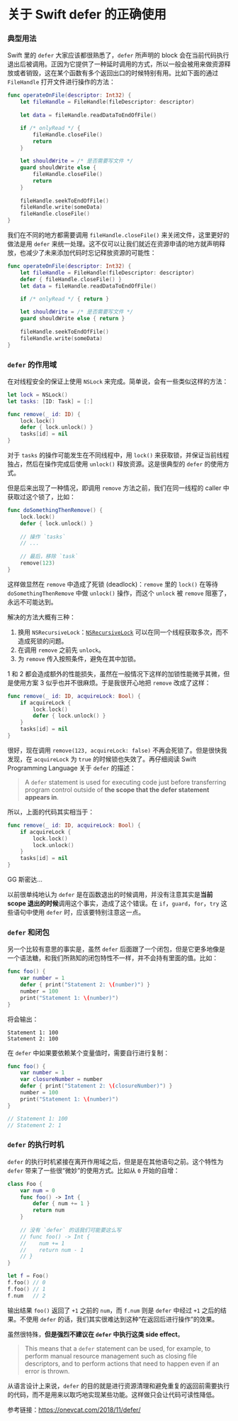 # 关于 Swift defer 的正确使用

### 典型用法

Swift 里的 `defer` 大家应该都很熟悉了，`defer` 所声明的 block 会在当前代码执行退出后被调用。正因为它提供了一种延时调用的方式，所以一般会被用来做资源释放或者销毁，这在某个函数有多个返回出口的时候特别有用。比如下面的通过 `FileHandle` 打开文件进行操作的方法：

```swift
func operateOnFile(descriptor: Int32) {
    let fileHandle = FileHandle(fileDescriptor: descriptor)
    
    let data = fileHandle.readDataToEndOfFile()

    if /* onlyRead */ {
        fileHandle.closeFile()
        return
    }
    
    let shouldWrite = /* 是否需要写文件 */
    guard shouldWrite else {
        fileHandle.closeFile()
        return
    }
    
    fileHandle.seekToEndOfFile()
    fileHandle.write(someData)
    fileHandle.closeFile()
}
```

我们在不同的地方都需要调用 `fileHandle.closeFile()` 来关闭文件，这里更好的做法是用 `defer` 来统一处理。这不仅可以让我们就近在资源申请的地方就声明释放，也减少了未来添加代码时忘记释放资源的可能性：

```swift
func operateOnFile(descriptor: Int32) {
    let fileHandle = FileHandle(fileDescriptor: descriptor)
    defer { fileHandle.closeFile() }
    let data = fileHandle.readDataToEndOfFile()

    if /* onlyRead */ { return }
    
    let shouldWrite = /* 是否需要写文件 */
    guard shouldWrite else { return }
    
    fileHandle.seekToEndOfFile()
    fileHandle.write(someData)
}
```

### `defer` 的作用域

在对线程安全的保证上使用 `NSLock` 来完成。简单说，会有一些类似这样的方法：

```swift
let lock = NSLock()
let tasks: [ID: Task] = [:]

func remove(_ id: ID) {
    lock.lock()
    defer { lock.unlock() }
    tasks[id] = nil
}
```

对于 `tasks` 的操作可能发生在不同线程中，用 `lock()` 来获取锁，并保证当前线程独占，然后在操作完成后使用 `unlock()` 释放资源。这是很典型的 `defer` 的使用方式。

但是后来出现了一种情况，即调用 `remove` 方法之前，我们在同一线程的 caller 中获取过这个锁了，比如：

```swift
func doSomethingThenRemove() {
    lock.lock()
    defer { lock.unlock() }
    
    // 操作 `tasks`
    // ...
    
    // 最后，移除 `task`
    remove(123)
}
```

这样做显然在 `remove` 中造成了死锁 (deadlock)：`remove` 里的 `lock()` 在等待 `doSomethingThenRemove` 中做 `unlock()` 操作，而这个 `unlock` 被 `remove` 阻塞了，永远不可能达到。

解决的方法大概有三种：

1. 换用 `NSRecursiveLock`：[`NSRecursiveLock`](https://developer.apple.com/documentation/foundation/nsrecursivelock) 可以在同一个线程获取多次，而不造成死锁的问题。
2. 在调用 `remove` 之前先 `unlock`。
3. 为 `remove` 传入按照条件，避免在其中加锁。

1 和 2 都会造成额外的性能损失，虽然在一般情况下这样的加锁性能微乎其微，但是使用方案 3 似乎也并不很麻烦。于是我很开心地把 `remove` 改成了这样：

```swift
func remove(_ id: ID, acquireLock: Bool) {
    if acquireLock {
        lock.lock()
        defer { lock.unlock() }
    }
    tasks[id] = nil
}
```

很好，现在调用 `remove(123, acquireLock: false)` 不再会死锁了。但是很快我发现，在 `acquireLock` 为 `true` 的时候锁也失效了。再仔细阅读 Swift Programming Language 关于 `defer` 的描述：

> A `defer` statement is used for executing code just before transferring program control outside of **the scope that the defer statement appears in**.

所以，上面的代码其实相当于：

```swift
func remove(_ id: ID, acquireLock: Bool) {
    if acquireLock {
        lock.lock()
        lock.unlock()
    }
    tasks[id] = nil
}
```

GG 斯密达…

以前很单纯地认为 `defer` 是在函数退出的时候调用，并没有注意其实是**当前 scope 退出的时候**调用这个事实，造成了这个错误。在 `if`，`guard`，`for`，`try` 这些语句中使用 `defer` 时，应该要特别注意这一点。

### `defer` 和闭包

另一个比较有意思的事实是，虽然 `defer` 后面跟了一个闭包，但是它更多地像是一个语法糖，和我们所熟知的闭包特性不一样，并不会持有里面的值。比如：

```swift
func foo() {
    var number = 1
    defer { print("Statement 2: \(number)") }
    number = 100
    print("Statement 1: \(number)")
}
```

将会输出：

```
Statement 1: 100
Statement 2: 100
```

在 `defer` 中如果要依赖某个变量值时，需要自行进行复制：

```swift
func foo() {
    var number = 1
    var closureNumber = number
    defer { print("Statement 2: \(closureNumber)") }
    number = 100
    print("Statement 1: \(number)")
}

// Statement 1: 100
// Statement 2: 1
```

### `defer` 的执行时机

`defer` 的执行时机紧接在离开作用域之后，但是是在其他语句之前。这个特性为 `defer` 带来了一些很“微妙”的使用方式。比如从 `0` 开始的自增：

```swift
class Foo {
    var num = 0
    func foo() -> Int {
        defer { num += 1 }
        return num
    }
    
    // 没有 `defer` 的话我们可能要这么写
    // func foo() -> Int {
    //    num += 1
    //    return num - 1
    // }
}

let f = Foo()
f.foo() // 0
f.foo() // 1
f.num   // 2
```

输出结果 `foo()` 返回了 `+1` 之前的 `num`，而 `f.num` 则是 `defer` 中经过 `+1` 之后的结果。不使用 `defer` 的话，我们其实很难达到这种“在返回后进行操作”的效果。

虽然很特殊，**但是强烈不建议在 `defer` 中执行这类 side effect**。

> This means that a `defer` statement can be used, for example, to perform manual resource management such as closing file descriptors, and to perform actions that need to happen even if an error is thrown.

从语言设计上来说，`defer` 的目的就是进行资源清理和避免重复的返回前需要执行的代码，而不是用来以取巧地实现某些功能。这样做只会让代码可读性降低。



参考链接：https://onevcat.com/2018/11/defer/

